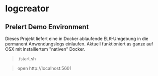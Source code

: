 # logcreator
## Prelert Demo Environment

Dieses Projekt liefert eine in Docker ablaufende ELK-Umgebung in die permanent Anwendungslogs einlaufen.
Aktuell funktioniert as ganze auf OSX mit installiertem "nativen" Docker.

> ./start.sh

> open http://localhost:5601
